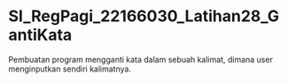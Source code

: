 # SI_RegPagi_22166030_Latihan28_GantiKata
Pembuatan program mengganti kata dalam sebuah kalimat, dimana user menginputkan sendiri kalimatnya.
